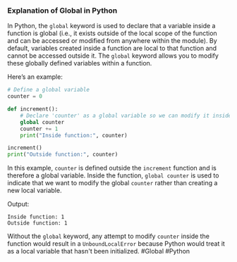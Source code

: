 ### Explanation of Global in Python

In Python, the `global` keyword is used to declare that a variable inside a function is global (i.e., it exists outside of the local scope of the function and can be accessed or modified from anywhere within the module). By default, variables created inside a function are local to that function and cannot be accessed outside it. The `global` keyword allows you to modify these globally defined variables within a function.

Here’s an example:

```python
# Define a global variable
counter = 0

def increment():
    # Declare 'counter' as a global variable so we can modify it inside this function
    global counter
    counter += 1
    print("Inside function:", counter)

increment()
print("Outside function:", counter)
```

In this example, `counter` is defined outside the `increment` function and is therefore a global variable. Inside the function, `global counter` is used to indicate that we want to modify the global `counter` rather than creating a new local variable.

Output:
```
Inside function: 1
Outside function: 1
```

Without the `global` keyword, any attempt to modify `counter` inside the function would result in a `UnboundLocalError` because Python would treat it as a local variable that hasn't been initialized. #Global #Python